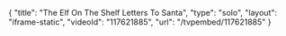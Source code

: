 {
    "title": "The Elf On The Shelf Letters To Santa",
    "type": "solo",
    "layout": "iframe-static",
    "videoId": "117621885",
    "url": "\/tvpembed\/117621885"
}